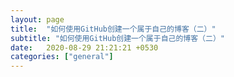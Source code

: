 ```yaml
---
layout: page
title:  "如何使用GitHub创建一个属于自己的博客（二）"
subtitle: "如何使用GitHub创建一个属于自己的博客（二）"
date:   2020-08-29 21:21:21 +0530
categories: ["general"]
---
```

#